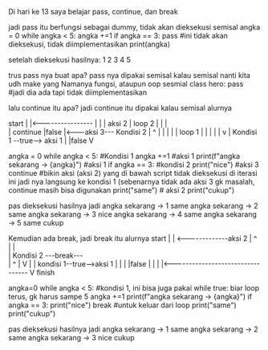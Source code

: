 Di hari ke 13 saya belajar pass, continue, dan break

jadi pass itu berfungsi sebagai dummy, tidak akan dieksekusi
semisal 
angka = 0
while angka < 5:
	angka +=1
	if angka == 3:
		pass  #ini tidak akan dieksekusi, tidak diimplementasikan
	print(angka)

setelah dieksekusi hasilnya:
1
2
3
4
5

trus pass nya buat apa? pass nya dipakai semisal kalau semisal nanti kita udh make yang Namanya fungsi, ataupun oop sesmial
class hero:
	pass #jadi dia ada tapi tidak diimplementasikan

lalu continue itu apa? jadi continue itu dipakai kalau semisal alurnya

  start
    |
    |<----------------
    |                 |
    |               aksi 2
    |    loop 2       |
    |                 |  
    | continue        |false
    |<---aksi 3--- Kondisi 2
    |                 ^
    |                 |
    |                 |
    |     loop 1      |
    |                 |
    |                 |
    v                 |
Kondisi 1 --true--> aksi 1
    |
    |false
    V

angka = 0
while angka < 5: #Kondisi 1
	angka +=1                           #aksi 1
	print(f"angka sekarang -> {angka}") #aksi 1
	if angka == 3:         #kondisi 2
		print("nice") #aksi 3 
		continue  #bikin aksi (aksi 2) yang di bawah script tidak dieksekusi di iterasi ini jadi nya langsung ke kondisi 1 (sebenarnya tidak ada aksi 3 gk masalah, continue masih bisa digunakan
	print("same") # aksi 2
print("cukup")

pas dieksekusi hasilnya jadi
angka sekarang -> 1
same
angka sekarang -> 2
same
angka sekarang -> 3
nice
angka sekarang -> 4
same
angka sekarang -> 5
same
cukup

Kemudian ada break, jadi break itu alurnya
start
  |
  | <-------------aksi 2
  |                 ^
  |                 |         
  |             Kondisi 2 ---break---              
  |                 ^                |
  V                 |                |
kondisi 1--true-->aksi 1             |
  |                                  | 
  |false                             |
  |                                  |
  |<---------------------------------
  V
finish

angka=0
while angka < 5: #kondisi 1, ini bisa juga pakai while true: biar loop terus, gk harus sampe 5
	angka +=1
	print(f"angka sekarang -> {angka}")
	if angka == 3:
 		print("nice")
		break #untuk keluar dari loop 
	print("same")
print("cukup")

pas dieksekusi hasilnya jadi
angka sekarang -> 1
same
angka sekarang -> 2
same
angka sekarang -> 3
nice
cukup
